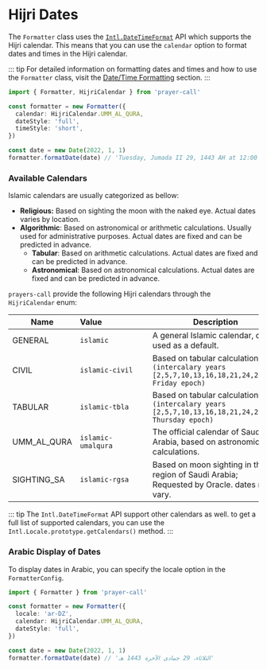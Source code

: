# Hijri Dates

The `Formatter` class uses the [`Intl.DateTimeFormat`](https://developer.mozilla.org/en-US/docs/Web/JavaScript/Reference/Global_Objects/Intl/DateTimeFormat) API which supports the Hijri calendar. This means that you can use the `calendar` option to format dates and times in the Hijri calendar.

::: tip
For detailed information on formatting dates and times and how to use the `Formatter` class, visit the [Date/Time Formatting](./formatters.md) section.
:::

```ts
import { Formatter, HijriCalendar } from 'prayer-call'

const formatter = new Formatter({
  calendar: HijriCalendar.UMM_AL_QURA,
  dateStyle: 'full',
  timeStyle: 'short',
})

const date = new Date(2022, 1, 1)
formatter.formatDate(date) // 'Tuesday, Jumada II 29, 1443 AH at 12:00 AM'
```

### Available Calendars

Islamic calendars are usually categorized as bellow:

- **Religious:** Based on sighting the moon with the naked eye. Actual dates varies by location.
- **Algorithmic**: Based on astronomical or arithmetic calculations. Usually used for administrative purposes. Actual dates are fixed and can be predicted in advance.
  - **Tabular**: Based on arithmetic calculations. Actual dates are fixed and can be predicted in advance.
  - **Astronomical**: Based on astronomical calculations. Actual dates are fixed and can be predicted in advance.

`prayers-call` provide the following Hijri calendars through the `HijriCalendar` enum:

| Name        | <div style="width: 130px">Value</div> | Description                                                                                        |
| ----------- | :------------------------------------ | -------------------------------------------------------------------------------------------------- |
| GENERAL     | `islamic`                             | A general Islamic calendar, often used as a default.                                               |
| CIVIL       | `islamic-civil`                       | Based on tabular calculations. `(intercalary years [2,5,7,10,13,16,18,21,24,26,29] Friday epoch)`  |
| TABULAR     | `islamic-tbla`                        | Based on tabular calculation. `(intercalary years [2,5,7,10,13,16,18,21,24,26,29] Thursday epoch)` |
| UMM_AL_QURA | `islamic-umalqura`                    | The official calendar of Saudi Arabia, based on astronomical calculations.                         |
| SIGHTING_SA | `islamic-rgsa`                        | Based on moon sighting in the region of Saudi Arabia; Requested by Oracle. dates may vary.         |

::: tip
The `Intl.DateTimeFormat` API support other calendars as well. to get a full list of supported calendars, you can use the `Intl.Locale.prototype.getCalendars()` method.
:::

### Arabic Display of Dates

To display dates in Arabic, you can specify the locale option in the `FormatterConfig`.

```ts
import { Formatter } from 'prayer-call'

const formatter = new Formatter({
  locale: 'ar-DZ',
  calendar: HijriCalendar.UMM_AL_QURA,
  dateStyle: 'full',
})

const date = new Date(2022, 1, 1)
formatter.formatDate(date) // 'الثلاثاء، 29 جمادى الآخرة 1443 هـ'
```
